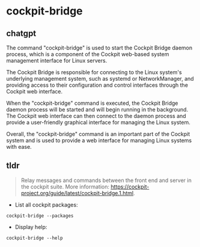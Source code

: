 # cockpit-bridge 
## chatgpt 
The command "cockpit-bridge" is used to start the Cockpit Bridge daemon process, which is a component of the Cockpit web-based system management interface for Linux servers.

The Cockpit Bridge is responsible for connecting to the Linux system's underlying management system, such as systemd or NetworkManager, and providing access to their configuration and control interfaces through the Cockpit web interface.

When the "cockpit-bridge" command is executed, the Cockpit Bridge daemon process will be started and will begin running in the background. The Cockpit web interface can then connect to the daemon process and provide a user-friendly graphical interface for managing the Linux system.

Overall, the "cockpit-bridge" command is an important part of the Cockpit system and is used to provide a web interface for managing Linux systems with ease. 

## tldr 
 
> Relay messages and commands between the front end and server in the cockpit suite.
> More information: <https://cockpit-project.org/guide/latest/cockpit-bridge.1.html>.

- List all cockpit packages:

`cockpit-bridge --packages`

- Display help:

`cockpit-bridge --help`
